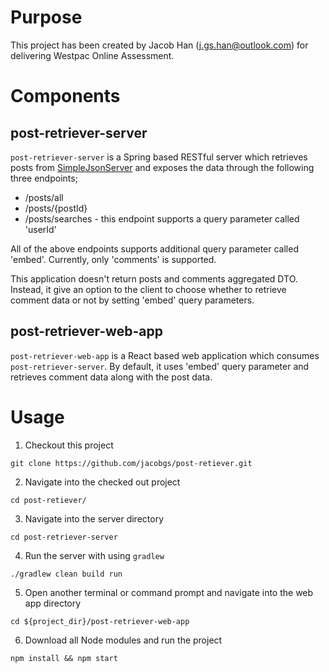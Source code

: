 # Purpose
This project has been created by Jacob Han (j.gs.han@outlook.com) for delivering Westpac Online Assessment.

# Components
## post-retriever-server
`post-retriever-server` is a Spring based RESTful server which retrieves posts from [SimpleJsonServer](https://jsonplaceholder.typicode.com/) and exposes the data through the following three endpoints;
- /posts/all 
- /posts/{postId}
- /posts/searches - this endpoint supports a query parameter called 'userId'

All of the above endpoints supports additional query parameter called 'embed'. Currently, only 'comments' is supported.

This application doesn't return posts and comments aggregated DTO. Instead, it give an option to the client to choose whether to retrieve comment data or not by setting 'embed' query parameters.

## post-retriever-web-app
`post-retriever-web-app` is a React based web application which consumes `post-retriever-server`.
By default, it uses 'embed' query parameter and retrieves comment data along with the post data.


# Usage
1. Checkout this project
```
git clone https://github.com/jacobgs/post-retiever.git
```
2. Navigate into the checked out project
```
cd post-retiever/
```
3. Navigate into the server directory
```
cd post-retriever-server
```
4. Run the server with using `gradlew`
```
./gradlew clean build run
```
5. Open another terminal or command prompt and navigate into the web app directory
```
cd ${project_dir}/post-retriever-web-app
```
6. Download all Node modules and run the project
```
npm install && npm start
```

